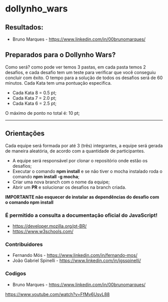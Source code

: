 # dollynho_wars

## Resultados:
* Bruno Marques - https://www.linkedin.com/in/00brunomarques/

## Preparados para o Dollynho Wars?

Como será? 
como pode ver temos 3 pastas, em cada pasta temos 2 desafios, e cada desafio tem um teste para verificar que você conseguiu concluir com êxito.
O tempo para a solução de todos os desafios será de 60 minutos. Cada Kata tem uma pontuação especifica.

* Cada Kata 8 = 0.5 pt;
* Cada Kata 7 = 2.0 pt;
* Cada Kata 6 = 2.5 pt;

O máximo de ponto no total é: 10 pt; 

-------------------------------------------------------------------------------------------------------------------------------------------------

## Orientações

Cada equipe será formada por até 3 (três) integrantes, a equipe será gerada de maneira aleatória, de acordo com a quantidade de participantes.
* A equipe será responsável por clonar o repositório onde estão os desafios;
* Executar o comando **npm install** e se não tiver o mocha instalado roda o comando **npm install -g mocha**;
* Criar uma nova branch com o nome da equipe;
* Abrir um **PR** e solucionar os desafios na branch criada. 

**IMPORTANTE não esquecer de instalar as dependências do desafio com o comando npm install**

### É permitido a consulta a documentação oficial do JavaScript! 
- https://developer.mozilla.org/pt-BR/
- https://www.w3schools.com/



### Contribuidores
* Fernando Mós - https://www.linkedin.com/in/fernando-mos/
* João Gabriel Spinelli - https://www.linkedin.com/in/jgsspinelli/

### Codigos
* Bruno Marques - https://www.linkedin.com/in/00brunomarques/


https://www.youtube.com/watch?v=FfMv6UsvL88
